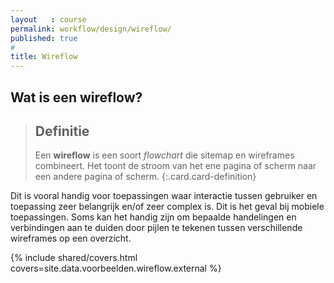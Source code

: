 ```yaml
---
layout   : course
permalink: workflow/design/wireflow/
published: true
#
title: Wireflow
---
```


Wat is een wireflow?
--------------------

> Definitie
> ---
> Een **wireflow** is een soort *flowchart* die sitemap en wireframes combineert. Het toont de stroom van het ene pagina of scherm naar een andere pagina of scherm.
{:.card.card-definition}

Dit is vooral handig voor toepassingen waar interactie tussen gebruiker en toepassing zeer belangrijk en/of zeer complex is. Dit is het geval bij mobiele toepassingen. Soms kan het handig zijn om bepaalde handelingen en verbindingen aan te duiden door pijlen te tekenen tussen verschillende wireframes op een overzicht.

{% include shared/covers.html covers=site.data.voorbeelden.wireflow.external %}